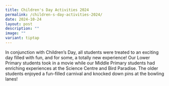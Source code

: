 ```yaml
---
title: Children's Day Activities 2024
permalink: /children-s-day-activities-2024/
date: 2024-10-24
layout: post
description: ""
image: ""
variant: tiptap
---
```

<p>In conjunction with Children’s Day, all students were treated to an exciting
day filled with fun, and for some, a totally new experience! Our Lower
Primary students took in a movie while our Middle Primary students had
enriching experiences at the Science Centre and Bird Paradise. The older
students enjoyed a fun-filled carnival and knocked down pins at the bowling
lanes!</p>
<p></p>